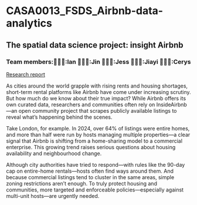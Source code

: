 # CASA0013_FSDS_Airbnb-data-analytics
## The spatial data science project: insight Airbnb
### Team members:👨🏼‍🎤:Ian 👨🏻‍🎤:Jin 👩🏻‍🎤:Jess 🧑🏻‍🎤:Jiayi 👩🏻‍🎤:Cerys 
[Research report](https://raw.githack.com/iantsern-twuk/CASA0013_FSDS_Airbnb-data-analytics/refs/heads/main/Documentation/Group_Work_final.html)

As cities around the world grapple with rising rents and housing shortages, short-term rental platforms like Airbnb have come under increasing scrutiny. But how much do we know about their true impact? While Airbnb offers its own curated data, researchers and communities often rely on InsideAirbnb—an open community project that scrapes publicly available listings to reveal what’s happening behind the scenes.

Take London, for example. In 2024, over 64% of listings were entire homes, and more than half were run by hosts managing multiple properties—a clear signal that Airbnb is shifting from a home-sharing model to a commercial enterprise. This growing trend raises serious questions about housing availability and neighbourhood change.

Although city authorities have tried to respond—with rules like the 90-day cap on entire-home rentals—hosts often find ways around them. And because commercial listings tend to cluster in the same areas, simple zoning restrictions aren’t enough. To truly protect housing and communities, more targeted and enforceable policies—especially against multi-unit hosts—are urgently needed.



